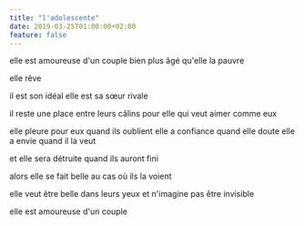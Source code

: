 ```yaml
---
title: "l'adolescente"
date: 2019-03-25T01:00:00+02:00
feature: false
---
```


elle est amoureuse d'un couple
bien plus âgé qu'elle la pauvre

elle rêve

il est son idéal
elle est sa sœur rivale

il reste une place entre leurs câlins
pour elle qui veut aimer comme eux

elle pleure pour eux quand ils oublient
elle a confiance quand elle doute
elle a envie quand il la veut

et elle sera détruite quand ils auront fini

alors elle se fait belle
au cas où ils la voient

elle veut être belle dans leurs yeux
et n'imagine pas être invisible

elle est amoureuse d'un couple

